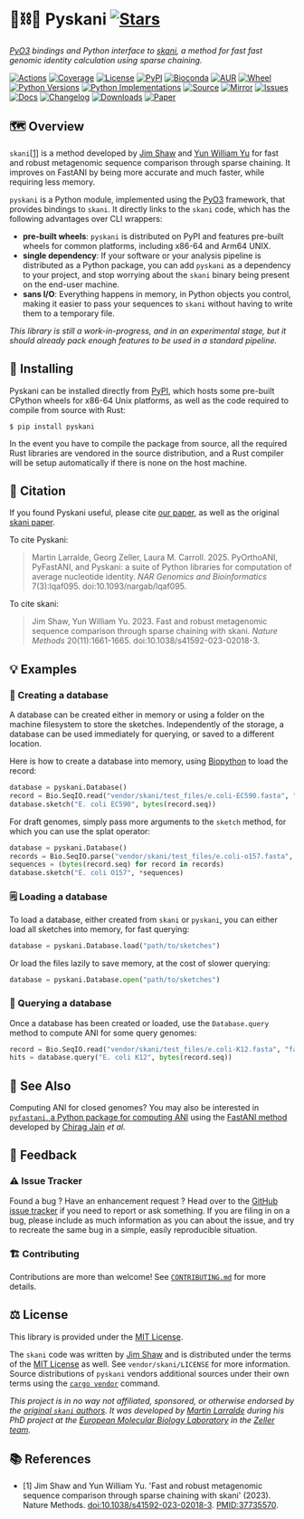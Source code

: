 # 🐍⛓️🧬 Pyskani [![Stars](https://img.shields.io/github/stars/althonos/pyskani.svg?style=social&maxAge=3600&label=Star)](https://github.com/althonos/pyskani/stargazers)

*[PyO3](https://pyo3.rs/) bindings and Python interface to [skani](https://github.com/bluenote-1577/skani), a method for fast fast genomic identity calculation using sparse chaining.*

[![Actions](https://img.shields.io/github/actions/workflow/status/althonos/pyskani/test.yml?branch=main&logo=github&style=flat-square&maxAge=300)](https://github.com/althonos/pyskani/actions)
[![Coverage](https://img.shields.io/codecov/c/gh/althonos/pyskani/branch/main.svg?style=flat-square&maxAge=3600)](https://codecov.io/gh/althonos/pyskani/)
[![License](https://img.shields.io/badge/license-MIT-blue.svg?style=flat-square&maxAge=2678400)](https://choosealicense.com/licenses/mit/)
[![PyPI](https://img.shields.io/pypi/v/pyskani.svg?style=flat-square&maxAge=3600)](https://pypi.org/project/pyskani)
[![Bioconda](https://img.shields.io/conda/vn/bioconda/pyskani?style=flat-square&maxAge=3600&logo=anaconda)](https://anaconda.org/bioconda/pyskani)
[![AUR](https://img.shields.io/aur/version/python-pyskani?logo=archlinux&style=flat-square&maxAge=3600)](https://aur.archlinux.org/packages/python-pyskani)
[![Wheel](https://img.shields.io/pypi/wheel/pyskani.svg?style=flat-square&maxAge=3600)](https://pypi.org/project/pyskani/#files)
[![Python Versions](https://img.shields.io/pypi/pyversions/pyskani.svg?style=flat-square&maxAge=600)](https://pypi.org/project/pyskani/#files)
[![Python Implementations](https://img.shields.io/pypi/implementation/pyskani.svg?style=flat-square&maxAge=600&label=impl)](https://pypi.org/project/pyskani/#files)
[![Source](https://img.shields.io/badge/source-GitHub-303030.svg?maxAge=2678400&style=flat-square)](https://github.com/althonos/pyskani/)
[![Mirror](https://img.shields.io/badge/mirror-EMBL-009f4d?style=flat-square&maxAge=2678400)](https://git.embl.de/larralde/pyskani/)
[![Issues](https://img.shields.io/github/issues/althonos/pyskani.svg?style=flat-square&maxAge=600)](https://github.com/althonos/pyskani/issues)
[![Docs](https://img.shields.io/readthedocs/pyskani/latest?style=flat-square&maxAge=600)](https://pyskani.readthedocs.io)
[![Changelog](https://img.shields.io/badge/keep%20a-changelog-8A0707.svg?maxAge=2678400&style=flat-square)](https://github.com/althonos/pyskani/blob/master/CHANGELOG.md)
[![Downloads](https://img.shields.io/badge/dynamic/regex?url=https%3A%2F%2Fpepy.tech%2Fprojects%2Fpyskani&search=%5B0-9%5D%2B.%5B0-9%5D%2B(k%7CM)&style=flat-square&label=downloads&color=303f9f&cacheSeconds=86400)](https://pepy.tech/project/pyskani)
[![Paper](https://img.shields.io/badge/paper-nargab%2Flqaf095-darkblue?style=flat-square&maxAge=2678400)](https://academic.oup.com/nargab/article/7/3/lqaf095/8196481)

## 🗺️ Overview

`skani`[\[1\]](#ref1) is a method developed by [Jim Shaw](https://jim-shaw-bluenote.github.io/)
and [Yun William Yu](https://github.com/yunwilliamyu) for fast and robust
metagenomic sequence comparison through sparse chaining. It improves on
FastANI by being more accurate and much faster, while requiring less memory.

`pyskani` is a Python module, implemented using the [PyO3](https://pyo3.rs/)
framework, that provides bindings to `skani`. It directly links to the
`skani` code, which has the following advantages over CLI wrappers:

- **pre-built wheels**: `pyskani` is distributed on PyPI and features
  pre-built wheels for common platforms, including x86-64 and Arm64 UNIX.
- **single dependency**: If your software or your analysis pipeline is
  distributed as a Python package, you can add `pyskani` as a dependency to
  your project, and stop worrying about the `skani` binary being present on
  the end-user machine.
- **sans I/O**: Everything happens in memory, in Python objects you control,
  making it easier to pass your sequences to `skani` without having to write
  them to a temporary file.

*This library is still a work-in-progress, and in an experimental stage,
but it should already pack enough features to be used in a standard pipeline.*


## 🔧 Installing

Pyskani can be installed directly from [PyPI](https://pypi.org/project/pyskani/),
which hosts some pre-built CPython wheels for x86-64 Unix platforms, as well
as the code required to compile from source with Rust:
```console
$ pip install pyskani
```
<!-- Otherwise, pyskani is also available as a [Bioconda](https://anaconda.org/bioconda/pyskani)
package:
```console
$ conda install -c bioconda pyskani
``` -->

In the event you have to compile the package from source, all the required
Rust libraries are vendored in the source distribution, and a Rust compiler
will be setup automatically if there is none on the host machine.

## 🔖 Citation

If you found Pyskani useful, please cite [our paper](https://academic.oup.com/nargab/article/7/3/lqaf095/8196481), as well as the original [skani paper](https://www.nature.com/articles/s41592-023-02018-3).

To cite Pyskani:

> Martin Larralde, Georg Zeller, Laura M. Carroll. 2025. PyOrthoANI, PyFastANI, and Pyskani: a suite of Python libraries for computation of average nucleotide identity. *NAR Genomics and Bioinformatics* 7(3):lqaf095. doi:10.1093/nargab/lqaf095.

To cite skani:

> Jim Shaw, Yun William Yu. 2023. Fast and robust metagenomic sequence comparison through sparse chaining with skani. *Nature Methods* 20(11):1661-1665. doi:10.1038/s41592-023-02018-3.

## 💡 Examples

### 📝 Creating a database

A database can be created either in memory or using a folder on the machine
filesystem to store the sketches. Independently of the storage, a database
can be used immediately for querying, or saved to a different location.

Here is how to create a database into memory,
using [Biopython](https://github.com/biopython/biopython)
to load the record:
```python
database = pyskani.Database()
record = Bio.SeqIO.read("vendor/skani/test_files/e.coli-EC590.fasta", "fasta")
database.sketch("E. coli EC590", bytes(record.seq))
```

For draft genomes, simply pass more arguments to the `sketch` method, for
which you can use the splat operator:
```python
database = pyskani.Database()
records = Bio.SeqIO.parse("vendor/skani/test_files/e.coli-o157.fasta", "fasta")
sequences = (bytes(record.seq) for record in records)
database.sketch("E. coli O157", *sequences)
```

### 🗒️ Loading a database

To load a database, either created from `skani` or `pyskani`, you can either
load all sketches into memory, for fast querying:
```python
database = pyskani.Database.load("path/to/sketches")
```

Or load the files lazily to save memory, at the cost of slower querying:
```python
database = pyskani.Database.open("path/to/sketches")
```

### 🔎 Querying a database

Once a database has been created or loaded, use the `Database.query` method
to compute ANI for some query genomes:
```python
record = Bio.SeqIO.read("vendor/skani/test_files/e.coli-K12.fasta", "fasta")
hits = database.query("E. coli K12", bytes(record.seq))
```

## 🔎 See Also

Computing ANI for closed genomes? You may also be interested in
[`pyfastani`, a Python package for computing ANI](https://github.com/althonos/pyfastani)
using the [FastANI method](https://www.nature.com/articles/s41467-018-07641-9)
developed by [Chirag Jain](https://github.com/cjain7) *et al.*

## 💭 Feedback

### ⚠️ Issue Tracker

Found a bug ? Have an enhancement request ? Head over to the
[GitHub issue tracker](https://github.com/althonos/pyskani/issues) if you need
to report or ask something. If you are filing in on a bug, please include as
much information as you can about the issue, and try to recreate the same bug
in a simple, easily reproducible situation.

### 🏗️ Contributing

Contributions are more than welcome! See
[`CONTRIBUTING.md`](https://github.com/althonos/pyskani/blob/master/CONTRIBUTING.md)
for more details.


## ⚖️ License

This library is provided under the [MIT License](https://choosealicense.com/licenses/mit/).

The `skani` code was written by [Jim Shaw](https://jim-shaw-bluenote.github.io/)
and is distributed under the terms of the [MIT License](https://choosealicense.com/licenses/mit/)
as well. See `vendor/skani/LICENSE` for more information. Source distributions
of `pyskani` vendors additional sources under their own terms using
the [`cargo vendor`](https://doc.rust-lang.org/cargo/commands/cargo-vendor.html)
command.

*This project is in no way not affiliated, sponsored, or otherwise endorsed
by the [original `skani` authors](https://jim-shaw-bluenote.github.io/).
It was developed by [Martin Larralde](https://github.com/althonos/) during his
PhD project at the [European Molecular Biology Laboratory](https://www.embl.de/)
in the [Zeller team](https://github.com/zellerlab).*

## 📚 References

- <a id="ref1">\[1\]</a> Jim Shaw and Yun William Yu. 'Fast and robust metagenomic sequence comparison through sparse chaining with skani' (2023). Nature Methods. [doi:10.1038/s41592-023-02018-3](https://doi.org/10.1038/s41592-023-02018-3). [PMID:37735570](https://pubmed.ncbi.nlm.nih.gov/37735570/).
